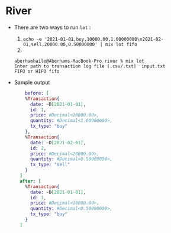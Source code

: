 # River

* There are two ways to run `lot` :
  1. `echo -e '2021-01-01,buy,10000.00,1.00000000\n2021-02-01,sell,20000.00,0.50000000' | mix lot fifo`
  1. 
  ```
  aberhamhaile@Aberhams-MacBook-Pro river % mix lot
  Enter path to transaction log file (.csv/.txt)  input.txt
  FIFO or HIFO fifo
  ```

* Sample output  
  ```elixir
      before: [
      %Transaction{
        date: ~D[2021-01-01],
        id: 1,
        price: #Decimal<10000.00>,
        quantity: #Decimal<1.00000000>,
        tx_type: "buy"
      },
      %Transaction{
        date: ~D[2021-02-01],
        id: 2,
        price: #Decimal<20000.00>,
        quantity: #Decimal<0.50000000>,
        tx_type: "sell"
      }
    ]
    after: [
      %Transaction{
        date: ~D[2021-01-01],
        id: 1,
        price: #Decimal<10000.00>,
        quantity: #Decimal<0.50000000>,
        tx_type: "buy"
      }
    ]
  ```